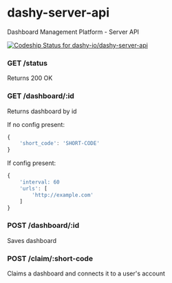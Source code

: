 dashy-server-api
================
Dashboard Management Platform - Server API

[![Codeship Status for dashy-io/dashy-server-api](https://codeship.com/projects/669bc9e0-5795-0132-c62d-2aedc25d7739/status)](https://codeship.com/projects/49856)

### GET /status
Returns 200 OK

### GET /dashboard/:id
Returns dashboard by id

If no config present:
```js
{
    'short_code': 'SHORT-CODE'
}
```

If config present:
```js
{
    'interval: 60
    'urls': [
        'http://example.com'
    ]
}
```

### POST /dashboard/:id
Saves dashboard

### POST /claim/:short-code
Claims a dashboard and connects it to a user's account
